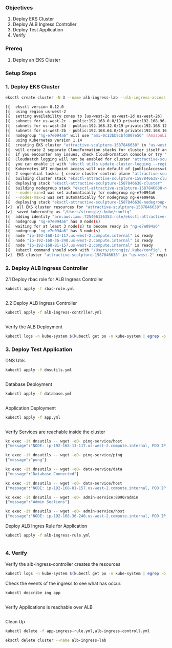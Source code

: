 ### Objectives
1. Deploy EKS Cluster
2. Deploy ALB Ingress Controller 
3. Deploy Test Application 
4. Verify

### Prereq
1. Deploy an EKS Cluster 

### Setup Steps

### 1. Deploy EKS Cluster
```bash
eksctl create cluster -N 3 --name alb-ingress-lab --alb-ingress-access
```

```bash
[ℹ]  eksctl version 0.12.0
[ℹ]  using region us-west-2
[ℹ]  setting availability zones to [us-west-2c us-west-2d us-west-2b]
[ℹ]  subnets for us-west-2c - public:192.168.0.0/19 private:192.168.96.0/19
[ℹ]  subnets for us-west-2d - public:192.168.32.0/19 private:192.168.128.0/19
[ℹ]  subnets for us-west-2b - public:192.168.64.0/19 private:192.168.160.0/19
[ℹ]  nodegroup "ng-e7e094a6" will use "ami-0c13bb9cbfd007e56" [AmazonLinux2/1.14]
[ℹ]  using Kubernetes version 1.14
[ℹ]  creating EKS cluster "attractive-sculpture-1587846638" in "us-west-2" region with un-managed nodes
[ℹ]  will create 2 separate CloudFormation stacks for cluster itself and the initial nodegroup
[ℹ]  if you encounter any issues, check CloudFormation console or try 'eksctl utils describe-stacks --region=us-west-2 --cluster=attractive-sculpture-1587846638'
[ℹ]  CloudWatch logging will not be enabled for cluster "attractive-sculpture-1587846638" in "us-west-2"
[ℹ]  you can enable it with 'eksctl utils update-cluster-logging --region=us-west-2 --cluster=attractive-sculpture-1587846638'
[ℹ]  Kubernetes API endpoint access will use default of {publicAccess=true, privateAccess=false} for cluster "attractive-sculpture-1587846638" in "us-west-2"
[ℹ]  2 sequential tasks: { create cluster control plane "attractive-sculpture-1587846638", create nodegroup "ng-e7e094a6" }
[ℹ]  building cluster stack "eksctl-attractive-sculpture-1587846638-cluster"
[ℹ]  deploying stack "eksctl-attractive-sculpture-1587846638-cluster"
[ℹ]  building nodegroup stack "eksctl-attractive-sculpture-1587846638-nodegroup-ng-e7e094a6"
[ℹ]  --nodes-min=3 was set automatically for nodegroup ng-e7e094a6
[ℹ]  --nodes-max=3 was set automatically for nodegroup ng-e7e094a6
[ℹ]  deploying stack "eksctl-attractive-sculpture-1587846638-nodegroup-ng-e7e094a6"
[✔]  all EKS cluster resources for "attractive-sculpture-1587846638" have been created
[✔]  saved kubeconfig as "/Users/strongjz/.kube/config"
[ℹ]  adding identity "arn:aws:iam::725406136353:role/eksctl-attractive-sculpture-15878-NodeInstanceRole-8VILH6IFQH5S" to auth ConfigMap
[ℹ]  nodegroup "ng-e7e094a6" has 0 node(s)
[ℹ]  waiting for at least 3 node(s) to become ready in "ng-e7e094a6"
[ℹ]  nodegroup "ng-e7e094a6" has 3 node(s)
[ℹ]  node "ip-192-168-13-117.us-west-2.compute.internal" is ready
[ℹ]  node "ip-192-168-36-240.us-west-2.compute.internal" is ready
[ℹ]  node "ip-192-168-81-157.us-west-2.compute.internal" is ready
[ℹ]  kubectl command should work with "/Users/strongjz/.kube/config", try 'kubectl get nodes'
[✔]  EKS cluster "attractive-sculpture-1587846638" in "us-west-2" region is ready
```

### 2. Deploy ALB Ingress Controller 

2.1 Deploy rbac role for ALB Ingress Controller

```bash
kubectl apply -f rbac-role.yml
```
```bash
```

2.2 Deploy ALB Ingress Controller
```bash
kubectl apply -f alb-ingress-contrller.yml
```
```bash
```

Verify the ALB Deployment

```bash
kubectl logs -n kube-system $(kubectl get po -n kube-system | egrep -o "alb-ingress[a-zA-Z0-9-]+")

```

### 3. Deploy Test Application 

DNS Utils
```bash
kubectl apply -f dnsutils.yml
```
```bash

```

Database Deployment
```bash
kubectl apply -f database.yml
```
```bash

```

Application Deployment
```bash
kubectl apply -f app.yml
```
```bash

```

Verify Services are reachable inside the cluster
```bash 
kc exec -it dnsutils -- wget -qO- ping-service/host
{"message":"NODE: ip-192-168-13-117.us-west-2.compute.internal, POD IP:192.168.30.127"}

kc exec -it dnsutils -- wget -qO- ping-service/ping
{"message":"pong"}

kc exec -it dnsutils -- wget -qO- data-service/data
{"message":"Database Connected"}

kc exec -it dnsutils -- wget -qO- data-service/host
{"message":"NODE: ip-192-168-81-157.us-west-2.compute.internal, POD IP:192.168.83.48"}

kc exec -it dnsutils -- wget -qO- admin-service:8090/admin
{"message":"Admin Sections"}

kc exec -it dnsutils -- wget -qO- admin-service/host
{"message":"NODE: ip-192-168-36-240.us-west-2.compute.internal, POD IP:192.168.42.253"}
```

Deploy ALB Ingres Rule for Application 
```bash
kubectl apply -f alb-ingress-rule.yml
```

```bash

```


### 4. Verify

Verify the alb-ingress-controller creates the resources
```bash
kubectl logs -n kube-system $(kubectl get po -n kube-system | egrep -o 'alb-ingress[a-zA-Z0-9-]+') | grep 'ping\/ping'
```

Check the events of the ingress to see what has occur.

```bash
kubectl describe ing app
```
```bash

```

Verify Applications is reachable over ALB 

```bash
```

Clean Up 

```bash
kubectl delete -f app-ingress-rule.yml,alb-ingress-controll.yml

eksctl delete cluster --name alb-ingress-lab
```